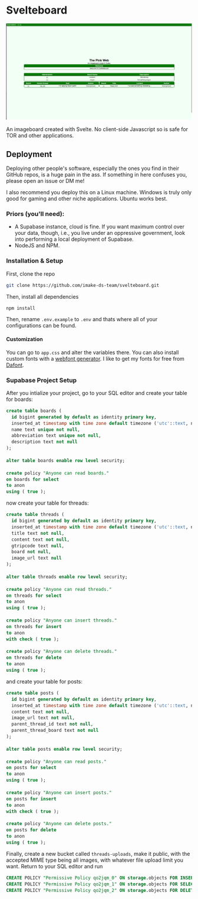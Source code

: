 # Svelteboard

![Screenshot of Svelteboard](image.png)

An imageboard created with Svelte. No client-side Javascript so is safe for TOR and other applications.

## Deployment

Deploying other people's software, especially the ones you find in their GitHub repos, is a huge pain in the ass. If something in here confuses you, please open an issue or DM me!

I also recommend you deploy this on a Linux machine. Windows is truly only good for gaming and other niche applications. Ubuntu works best.
### Priors (you'll need):
- A Supabase instance, cloud is fine. If you want maximum control over your data, though, i.e., you live under an oppressive government, look into performing a local deployment of Supabase.
- NodeJS and NPM.

### Installation & Setup
First, clone the repo

```bash
git clone https://github.com/imake-ds-team/svelteboard.git
```

Then, install all dependencies
```bash
npm install
```

Then, rename `.env.example` to `.env` and thats where all of your configurations can be found.

#### Customization
You can go to `app.css` and alter the variables there. You can also install custom fonts with a [webfont generator](https://www.fontsquirrel.com/tools/webfont-generator). I like to get my fonts for free from [Dafont](https://www.dafont.com/).

### Supabase Project Setup
After you intialize your project, go to your SQL editor and create your table for boards:

```sql
create table boards (
  id bigint generated by default as identity primary key,
  inserted_at timestamp with time zone default timezone ('utc'::text, now()) not null,
  name text unique not null,
  abbreviation text unique not null,
  description text not null
);

alter table boards enable row level security;

create policy "Anyone can read boards."
on boards for select
to anon
using ( true );
```

now create your table for threads:

```sql
create table threads (
  id bigint generated by default as identity primary key,
  inserted_at timestamp with time zone default timezone ('utc'::text, now()) not null,
  title text not null,
  content text not null,
  gtripcode text null,
  board not null,
  image_url text null
);

alter table threads enable row level security;

create policy "Anyone can read threads."
on threads for select
to anon
using ( true );

create policy "Anyone can insert threads."
on threads for insert
to anon
with check ( true );

create policy "Anyone can delete threads."
on threads for delete
to anon
using ( true );
```

and create your table for posts:

```sql
create table posts (
  id bigint generated by default as identity primary key,
  inserted_at timestamp with time zone default timezone ('utc'::text, now()) not null,
  content text not null,
  image_url text not null,
  parent_thread_id text not null,
  parent_thread_board text not null
);

alter table posts enable row level security;

create policy "Anyone can read posts."
on posts for select
to anon
using ( true );

create policy "Anyone can insert posts."
on posts for insert
to anon
with check ( true );

create policy "Anyone can delete posts."
on posts for delete
to anon
using ( true );
```

Finally, create a new bucket called `threads-uploads`, make it public, with the accepted MIME type being all images, with whatever file upload limit you want. Return to your SQL editor and run

```sql
CREATE POLICY "Permissive Policy qo2jqm_0" ON storage.objects FOR INSERT TO public WITH CHECK (bucket_id = 'threads-uploads');
CREATE POLICY "Permissive Policy qo2jqm_1" ON storage.objects FOR SELECT TO public USING (bucket_id = 'threads-uploads');
CREATE POLICY "Permissive Policy qo2jqm_2" ON storage.objects FOR DELETE TO public USING (bucket_id = 'threads-uploads');
```